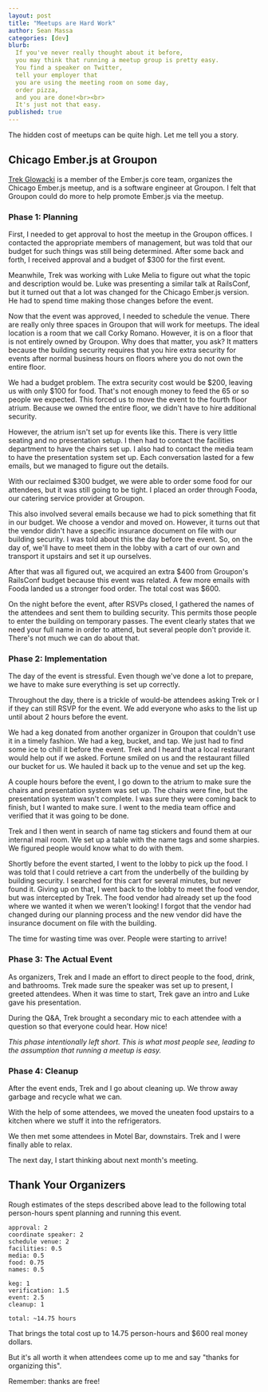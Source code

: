 ```yaml
---
layout: post
title: "Meetups are Hard Work"
author: Sean Massa
categories: [dev]
blurb:
  If you've never really thought about it before,
  you may think that running a meetup group is pretty easy.
  You find a speaker on Twitter,
  tell your employer that
  you are using the meeting room on some day,
  order pizza,
  and you are done!<br><br>
  It's just not that easy.
published: true
---
```


The hidden cost of meetups
can be quite high.
Let me tell you a story.

## Chicago Ember.js at Groupon

[Trek Glowacki](https://twitter.com/trek)
is a member of the Ember.js core team,
organizes the Chicago Ember.js meetup,
and is a software engineer at Groupon.
I felt that Groupon could do more to help
promote Ember.js via the meetup.

### Phase 1: Planning

First, I needed to get approval to
host the meetup in the Groupon offices.
I contacted the appropriate members of management,
but was told that our budget for such things
was still being determined.
After some back and forth,
I received approval
and a budget of $300
for the first event.

Meanwhile, Trek was working with Luke Melia
to figure out what the topic
and description would be.
Luke was presenting a similar talk at RailsConf,
but it turned out that a lot was changed
for the Chicago Ember.js version.
He had to spend time making
those changes before the event.

Now that the event was approved,
I needed to schedule the venue.
There are really only three spaces
in Groupon that will work for meetups.
The ideal location is a room
that we call Corky Romano.
However, it is on a floor that is not
entirely owned by Groupon.
Why does that matter, you ask?
It matters because the building security
requires that you hire extra security
for events after normal business hours
on floors where you do not own the entire floor.

We had a budget problem.
The extra security cost would be $200,
leaving us with only $100 for food.
That's not enough money to feed
the 65 or so people we expected.
This forced us to move the event to
the fourth floor atrium.
Because we owned the entire floor,
we didn't have to hire additional security.

However, the atrium isn't set up for events like this.
There is very little seating
and no presentation setup.
I then had to contact the facilities department
to have the chairs set up.
I also had to contact the media team
to have the presentation system set up.
Each conversation lasted for a few emails,
but we managed to figure out the details.

With our reclaimed $300 budget,
we were able to order some food
for our attendees,
but it was still going to be tight.
I placed an order through Fooda,
our catering service provider at Groupon.

This also involved several emails
because we had to pick something that fit in our budget.
We choose a vendor and moved on.
However, it turns out that the vendor
didn't have a specific insurance document
on file with our building security.
I was told about this the day before the event.
So, on the day of, we'll have to meet them in the lobby
with a cart of our own
and transport it upstairs and set it up ourselves.

After that was all figured out,
we acquired an extra $400
from Groupon's RailsConf budget
because this event was related.
A few more emails with Fooda
landed us a stronger food order.
The total cost was $600.

On the night before the event,
after RSVPs closed,
I gathered the names of the attendees
and sent them to building security.
This permits those people to enter
the building on temporary passes.
The event clearly states that we need
your full name in order to attend,
but several people don't provide it.
There's not much we can do about that.

### Phase 2: Implementation

The day of the event is stressful.
Even though we've done a lot to prepare,
we have to make sure everything is set up correctly.

Throughout the day,
there is a trickle of would-be attendees
asking Trek or I if they can still RSVP for the event.
We add everyone who asks to the list
up until about 2 hours before the event.

We had a keg donated from another
organizer in Groupon
that couldn't use it in a timely fashion.
We had a keg, bucket, and tap.
We just had to find some ice to chill it before the event.
Trek and I heard that a local restaurant would help out if we asked.
Fortune smiled on us and the restaurant filled our bucket for us.
We hauled it back up to the venue
and set up the keg.

A couple hours before the event,
I go down to the atrium to
make sure the chairs
and presentation system was set up.
The chairs were fine, but the presentation
system wasn't complete.
I was sure they were coming back to finish,
but I wanted to make sure.
I went to the media team office
and verified that it was going to be done.

Trek and I then went in search of name tag stickers
and found them at our internal mail room.
We set up a table with the name tags
and some sharpies.
We figured people would know
what to do with them.

Shortly before the event started,
I went to the lobby to pick up the food.
I was told that I could retrieve a cart from
the underbelly of the building
by building security.
I searched for this cart for several minutes,
but never found it.
Giving up on that,
I went back to the lobby
to meet the food vendor,
but was intercepted by Trek.
The food vendor had already set up
the food where we wanted it
when we weren't looking!
I forgot that the vendor had
changed during our planning process
and the new vendor did have
the insurance document on file with the building.

The time for wasting time was over.
People were starting to arrive!

### Phase 3: The Actual Event

As organizers,
Trek and I made an effort to
direct people to the food, drink, and bathrooms.
Trek made sure the speaker was set up to present,
I greeted attendees.
When it was time to start,
Trek gave an intro
and Luke gave his presentation.

During the Q&A,
Trek brought a secondary mic
to each attendee with a question
so that everyone could hear.
How nice!

*This phase intentionally left short.
This is what most people see,
leading to the assumption that running
a meetup is easy.*


### Phase 4: Cleanup

After the event ends,
Trek and I go about cleaning up.
We throw away garbage
and recycle what we can.

With the help of some attendees,
we moved the uneaten food upstairs to a kitchen
where we stuff it into the refrigerators.

We then met some attendees
in Motel Bar, downstairs.
Trek and I were finally able to relax.

The next day,
I start thinking about next month's meeting.

## Thank Your Organizers

Rough estimates of the steps described above
lead to the following total person-hours spent
planning and running this event.

```
approval: 2
coordinate speaker: 2
schedule venue: 2
facilities: 0.5
media: 0.5
food: 0.75
names: 0.5

keg: 1
verification: 1.5
event: 2.5
cleanup: 1

total: ~14.75 hours
```

That brings the total cost up to
14.75 person-hours and $600 real money dollars.

But it's all worth it when attendees come up to me
and say "thanks for organizing this".

Remember: thanks are free!
